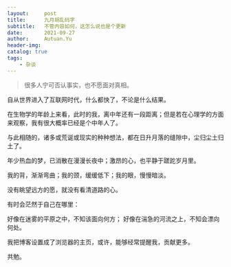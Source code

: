 ```yaml
---
layout:     post
title:      九月胡乱码字
subtitle:   不管内容如何，这怎么说也是个更新
date:       2021-09-27
author:     Autuan.Yu
header-img:
catalog: true
tags:
    - 杂谈
---
```


> 很多人宁可否认事实，也不愿面对真相。

自从世界进入了互联网时代，什么都快了，不论是什么结果。  

在生物学的年龄上来看，此时的我，离中年还有一段距离；但是若在心理学的方面来观察，我有很大概率已经是个中年人了。  

与此相随的，诸多或荒诞或现实的种种想法，都在日升月落的缝隙中，尘归尘土归土了。  

年少热血的梦，已消散在漫漫长夜中；激昂的心，也平静于蹉跎岁月里。  

我的背，渐渐弯曲；我的颈，缓缓低下；我的眼，慢慢暗淡。

没有眺望远方的愿，就没有看清道路的心。

有时会茫然于自己在哪里：

好像在迷雾的平原之中，不知该面向何方；
好像在湍急的河流之上，不知会漂向何处。


我把博客设置成了浏览器的主页，或许，能够经常提醒我，贡献更多。


共勉。
